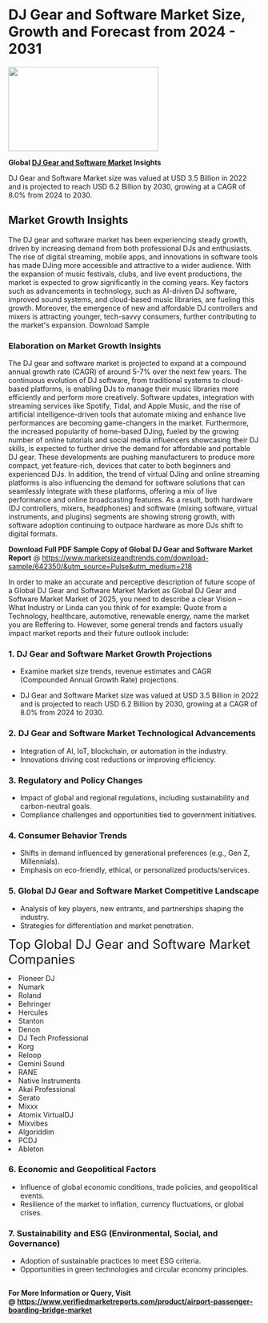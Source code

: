 <H1>DJ Gear and Software Market Size, Growth and Forecast from 2024 - 2031</H1><img class="aligncenter size-medium wp-image-584254" src="https://thirdeyenews.in/wp-content/uploads/2024/09/Global-Market-Research-300x168.jpeg" alt="" width="300" height="168" /><p><strong>Global&nbsp;<a href="https://www.marketsizeandtrends.com/download-sample/642350/&amp;utm_source=Pulse&amp;utm_medium=218">DJ Gear and Software Market</a> Insights</strong></p><p>DJ Gear and Software Market size was valued at USD 3.5 Billion in 2022 and is projected to reach USD 6.2 Billion by 2030, growing at a CAGR of 8.0% from 2024 to 2030.</p><p><h2>Market Growth Insights</h2> The DJ gear and software market has been experiencing steady growth, driven by increasing demand from both professional DJs and enthusiasts. The rise of digital streaming, mobile apps, and innovations in software tools has made DJing more accessible and attractive to a wider audience. With the expansion of music festivals, clubs, and live event productions, the market is expected to grow significantly in the coming years. Key factors such as advancements in technology, such as AI-driven DJ software, improved sound systems, and cloud-based music libraries, are fueling this growth. Moreover, the emergence of new and affordable DJ controllers and mixers is attracting younger, tech-savvy consumers, further contributing to the market's expansion. Download Sample <h3>Elaboration on Market Growth Insights</h3> The DJ gear and software market is projected to expand at a compound annual growth rate (CAGR) of around 5-7% over the next few years. The continuous evolution of DJ software, from traditional systems to cloud-based platforms, is enabling DJs to manage their music libraries more efficiently and perform more creatively. Software updates, integration with streaming services like Spotify, Tidal, and Apple Music, and the rise of artificial intelligence-driven tools that automate mixing and enhance live performances are becoming game-changers in the market. Furthermore, the increased popularity of home-based DJing, fueled by the growing number of online tutorials and social media influencers showcasing their DJ skills, is expected to further drive the demand for affordable and portable DJ gear. These developments are pushing manufacturers to produce more compact, yet feature-rich, devices that cater to both beginners and experienced DJs. In addition, the trend of virtual DJing and online streaming platforms is also influencing the demand for software solutions that can seamlessly integrate with these platforms, offering a mix of live performance and online broadcasting features. As a result, both hardware (DJ controllers, mixers, headphones) and software (mixing software, virtual instruments, and plugins) segments are showing strong growth, with software adoption continuing to outpace hardware as more DJs shift to digital formats. </p><p><span class=""><strong>Download Full PDF Sample Copy of Global DJ Gear and Software Market Report</strong> @ <a href="https://www.marketsizeandtrends.com/download-sample/642350/&amp;utm_source=Pulse&amp;utm_medium=218" target="_blank">https://www.marketsizeandtrends.com/download-sample/642350/&amp;utm_source=Pulse&amp;utm_medium=218</a></span></p><p>In order to make an accurate and perceptive description of future scope of a Global&nbsp;DJ Gear and Software Market Market as Global&nbsp;DJ Gear and Software Market Market of 2025, you need to describe a clear Vision &ndash; What Industry or Linda can you think of for example: Quote from a Technology, healthcare, automotive, renewable energy, name the market you are Reffering to. However, some general trends and factors usually impact market reports and their future outlook include:</p><h3>1.&nbsp;<strong>DJ Gear and Software Market Growth Projections</strong></h3><ul><li>Examine market size trends, revenue estimates and CAGR (Compounded Annual Growth Rate) projections.</li><li><p>DJ Gear and Software Market size was valued at USD 3.5 Billion in 2022 and is projected to reach USD 6.2 Billion by 2030, growing at a CAGR of 8.0% from 2024 to 2030.</p></li></ul><h3>2.&nbsp;<strong>DJ Gear and Software Market Technological Advancements</strong></h3><ul><li>Integration of AI, IoT, blockchain, or automation in the industry.</li><li>Innovations driving cost reductions or improving efficiency.</li></ul><h3>3.&nbsp;<strong>Regulatory and Policy Changes</strong></h3><ul><li>Impact of global and regional regulations, including sustainability and carbon-neutral goals.</li><li>Compliance challenges and opportunities tied to government initiatives.</li></ul><h3>4.&nbsp;<strong>Consumer Behavior Trends</strong></h3><ul><li>Shifts in demand influenced by generational preferences (e.g., Gen Z, Millennials).</li><li>Emphasis on eco-friendly, ethical, or personalized products/services.</li></ul><h3>5.&nbsp;<strong>Global DJ Gear and Software Market Competitive Landscape</strong></h3><ul><li>Analysis of key players, new entrants, and partnerships shaping the industry.</li><li>Strategies for differentiation and market penetration.</li></ul><p data-pm-slice="1 1 []"><span style="color: inherit; font-family: inherit; font-size: 25px;">Top Global DJ Gear and Software Market Companies</span></p><div class="" data-test-id=""><p><li>Pioneer DJ</li><li> Numark</li><li> Roland</li><li> Behringer</li><li> Hercules</li><li> Stanton</li><li> Denon</li><li> DJ Tech Professional</li><li> Korg</li><li> Reloop</li><li> Gemini Sound</li><li> RANE</li><li> Native Instruments</li><li> Akai Professional</li><li> Serato</li><li> Mixxx</li><li> Atomix VirtualDJ</li><li> Mixvibes</li><li> Algoriddim</li><li> PCDJ</li><li> Ableton</li></p></div><h3>6.&nbsp;<strong>Economic and Geopolitical Factors</strong></h3><ul><li>Influence of global economic conditions, trade policies, and geopolitical events.</li><li>Resilience of the market to inflation, currency fluctuations, or global crises.</li></ul><h3>7.&nbsp;<strong>Sustainability and ESG (Environmental, Social, and Governance)</strong></h3><ul><li>Adoption of sustainable practices to meet ESG criteria.</li><li>Opportunities in green technologies and circular economy principles.</li></ul><h2><strong style="font-size: 14px;">For More Information or Query, Visit @&nbsp;</strong><a style="background-color: #ffffff; font-size: 14px;" href="https://www.marketsizeandtrends.com/report/dj-gear-and-software-market/" target="_blank">https://www.verifiedmarketreports.com/product/airport-passenger-boarding-bridge-market</a></h2>
